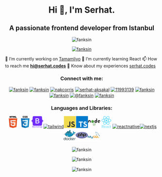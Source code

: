 <h1 align="center">Hi 👋, I'm Serhat.</h1>
<h2 align="center">A passionate frontend developer from Istanbul</h2>

<p align="center"> <img src="https://komarev.com/ghpvc/?username=fanksin&label=Profile%20views&color=0e75b6&style=flat" alt="fanksin" /> </p>

<p align="center"> <a href="https://github.com/ryo-ma/github-profile-trophy"><img src="https://github-profile-trophy.vercel.app/?username=fanksin" alt="fanksin" /></a> </p>


🔭 I’m currently working on [Tamamliyo](https://tamamliyo.com)
🌱 I’m currently learning React
📫 How to reach me **hi@serhat.codes**
📄 Know about my experiences [serhat.codes](https://serhat.codes)

<h3 align="center">Connect with me:</h3>
<p align="center">
<a href="https://codepen.io/fanksin" target="blank"><img align="center" src="https://raw.githubusercontent.com/rahuldkjain/github-profile-readme-generator/master/src/images/icons/Social/codepen.svg" alt="fanksin" height="30" width="40" /></a>
<a href="https://dev.to/fanksin" target="blank"><img align="center" src="https://cdn.jsdelivr.net/npm/simple-icons@3.0.1/icons/dev-dot-to.svg" alt="fanksin" height="30" width="40" /></a>
<a href="https://twitter.com/nakcorris" target="blank"><img align="center" src="https://raw.githubusercontent.com/rahuldkjain/github-profile-readme-generator/master/src/images/icons/Social/twitter.svg" alt="nakcorris" height="30" width="40" /></a>
<a href="https://linkedin.com/in/serhat-aksakal" target="blank"><img align="center" src="https://raw.githubusercontent.com/rahuldkjain/github-profile-readme-generator/master/src/images/icons/Social/linked-in-alt.svg" alt="serhat-aksakal" height="30" width="40" /></a>
<a href="https://stackoverflow.com/users/11993139" target="blank"><img align="center" src="https://raw.githubusercontent.com/rahuldkjain/github-profile-readme-generator/master/src/images/icons/Social/stack-overflow.svg" alt="11993139" height="30" width="40" /></a>
<a href="https://dribbble.com/fanksin" target="blank"><img align="center" src="https://raw.githubusercontent.com/rahuldkjain/github-profile-readme-generator/master/src/images/icons/Social/dribbble.svg" alt="fanksin" height="30" width="40" /></a>
<a href="https://www.behance.net/fanksin" target="blank"><img align="center" src="https://raw.githubusercontent.com/rahuldkjain/github-profile-readme-generator/master/src/images/icons/Social/behance.svg" alt="fanksin" height="30" width="40" /></a>
<a href="https://medium.com/@fanksin" target="blank"><img align="center" src="https://raw.githubusercontent.com/rahuldkjain/github-profile-readme-generator/master/src/images/icons/Social/medium.svg" alt="@fanksin" height="30" width="40" /></a>
<a href="https://www.youtube.com/c/fanksin" target="blank"><img align="center" src="https://raw.githubusercontent.com/rahuldkjain/github-profile-readme-generator/master/src/images/icons/Social/youtube.svg" alt="fanksin" height="30" width="40" /></a>
</p>

<h3 align="center">Languages and Libraries:</h3><p align="center"><a href="https://www.w3.org/html/" target="_blank"><img src="https://raw.githubusercontent.com/devicons/devicon/master/icons/html5/html5-original-wordmark.svg" alt="html5" width="40" height="40" /></a><a href="https://www.w3schools.com/css/" target="_blank"><img src="https://raw.githubusercontent.com/devicons/devicon/master/icons/css3/css3-original-wordmark.svg" alt="css3" width="40" height="40" /></a><a href="https://getbootstrap.com" target="_blank"><img src="https://raw.githubusercontent.com/devicons/devicon/master/icons/bootstrap/bootstrap-plain-wordmark.svg" alt="bootstrap" width="40" height="40" /></a><a href="https://tailwindcss.com/" target="_blank"><img src="https://www.vectorlogo.zone/logos/tailwindcss/tailwindcss-icon.svg" alt="tailwind" width="40" height="40" /></a><a href="https://developer.mozilla.org/en-US/docs/Web/JavaScript" target="_blank" ><img src="https://raw.githubusercontent.com/devicons/devicon/master/icons/javascript/javascript-original.svg" alt="javascript" width="40" height="40" /></a><a href="https://www.typescriptlang.org/" target="_blank"><img src="https://raw.githubusercontent.com/devicons/devicon/master/icons/typescript/typescript-original.svg" alt="typescript" width="40" height="40" /></a><a href="https://nodejs.org" target="_blank"><img src="https://raw.githubusercontent.com/devicons/devicon/master/icons/nodejs/nodejs-original-wordmark.svg" alt="nodejs" width="40" height="40" /></a><a href="https://reactjs.org/" target="_blank"><img src="https://raw.githubusercontent.com/devicons/devicon/master/icons/react/react-original-wordmark.svg" alt="react" width="40" height="40" /></a><a href="https://reactnative.dev/" target="_blank"><img src="https://reactnative.dev/img/header_logo.svg" alt="reactnative" width="40" height="40" /></a><a href="https://nextjs.org/" target="_blank"><img src="https://cdn.worldvectorlogo.com/logos/nextjs-3.svg" alt="nextjs" width="40" height="40" /></a><a href="https://www.docker.com/" target="_blank"><img src="https://raw.githubusercontent.com/devicons/devicon/master/icons/docker/docker-original-wordmark.svg" alt="docker" width="40" height="40" /></a><a href="https://www.php.net" target="_blank"><img src="https://raw.githubusercontent.com/devicons/devicon/master/icons/php/php-original.svg" alt="php" width="40" height="40" /></a><a href="https://www.mysql.com/" target="_blank"><img src="https://raw.githubusercontent.com/devicons/devicon/master/icons/mysql/mysql-original-wordmark.svg" alt="mysql" width="40" height="40" /></a></p>

<p align="center"><img align="center" src="https://github-readme-stats.vercel.app/api?username=fanksin&show_icons=true&locale=en" alt="fanksin" /></p>

<p align="center"><img align="center" src="https://github-readme-stats.vercel.app/api/top-langs?username=fanksin&show_icons=true&locale=en&layout=compact" alt="fanksin" /></p>

<p align="center"><img align="center" src="https://github-readme-streak-stats.herokuapp.com/?user=fanksin&" alt="fanksin" /></p>

